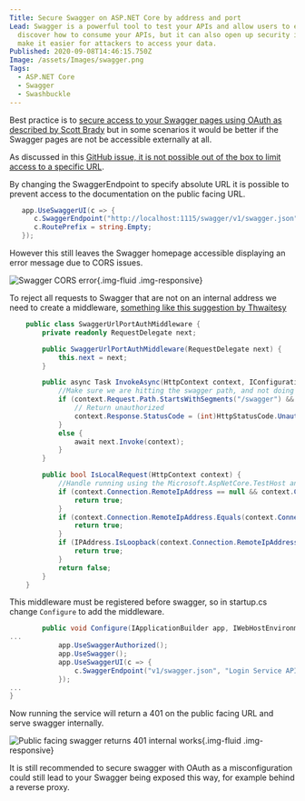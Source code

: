 ```yaml
---
Title: Secure Swagger on ASP.NET Core by address and port
Lead: Swagger is a powerful tool to test your APIs and allow users to easily
  discover how to consume your APIs, but it can also open up security issues and
  make it easier for attackers to access your data.
Published: 2020-09-08T14:46:15.750Z
Image: /assets/Images/swagger.png
Tags:
  - ASP.NET Core
  - Swagger
  - Swashbuckle
---
```

Best practice is to [secure access to your Swagger pages using OAuth as described by Scott Brady](https://www.scottbrady91.com/Identity-Server/ASPNET-Core-Swagger-UI-Authorization-using-IdentityServer4) but in some scenarios it would be better if the Swagger pages are not be accessible externally at all.

As discussed in this [GitHub issue, it is not possible out of the box to limit access to a specific URL](https://github.com/domaindrivendev/Swashbuckle/issues/384). 

By changing the SwaggerEndpoint to specify absolute URL it is possible to prevent access to the documentation on the public facing URL.

```C#
   app.UseSwaggerUI(c => {
      c.SwaggerEndpoint("http://localhost:1115/swagger/v1/swagger.json", "Login Service API V1");
      c.RoutePrefix = string.Empty;
   });
```

However this still leaves the Swagger homepage accessible displaying an error message due to CORS issues.

![Swagger CORS error](/assets/Images/swagger_internal_only_error.png){.img-fluid .img-responsive}

To reject all requests to Swagger that are not on an internal address we need to create a middleware, [something like this suggestion by Thwaitesy](https://github.com/domaindrivendev/Swashbuckle/issues/384#issuecomment-410117400)

```C#
	public class SwaggerUrlPortAuthMiddleware {
		private readonly RequestDelegate next;

		public SwaggerUrlPortAuthMiddleware(RequestDelegate next) {
			this.next = next;
		}

		public async Task InvokeAsync(HttpContext context, IConfiguration configuration) {
			//Make sure we are hitting the swagger path, and not doing it locally and are on the management port
			if (context.Request.Path.StartsWithSegments("/swagger") && !configuration.GetValue<int>("ManagementPort").Equals(context.Request.Host.Port)) {
				// Return unauthorized
				context.Response.StatusCode = (int)HttpStatusCode.Unauthorized;
			}
			else {
				await next.Invoke(context);
			}
		}

		public bool IsLocalRequest(HttpContext context) {
			//Handle running using the Microsoft.AspNetCore.TestHost and the site being run entirely locally in memory without an actual TCP/IP connection
			if (context.Connection.RemoteIpAddress == null && context.Connection.LocalIpAddress == null) {
				return true;
			}
			if (context.Connection.RemoteIpAddress.Equals(context.Connection.LocalIpAddress)) {
				return true;
			}
			if (IPAddress.IsLoopback(context.Connection.RemoteIpAddress)) {
				return true;
			}
			return false;
		}
	}
```

This middleware must be registered before swagger, so in startup.cs change `Configure` to add the middleware.

```C#
		public void Configure(IApplicationBuilder app, IWebHostEnvironment env) {
...
			app.UseSwaggerAuthorized();
			app.UseSwagger();
			app.UseSwaggerUI(c => {
				c.SwaggerEndpoint("v1/swagger.json", "Login Service API V1");
			});
...
}
```

Now running the service will return a 401 on the public facing URL and serve swagger internally. 

![Public facing swagger returns 401 internal works](/assets/Images/swagger_secured_by_port.png){.img-fluid .img-responsive}

It is still recommended to secure swagger with OAuth as a misconfiguration could still lead to your Swagger being exposed this way, for example behind a reverse proxy.